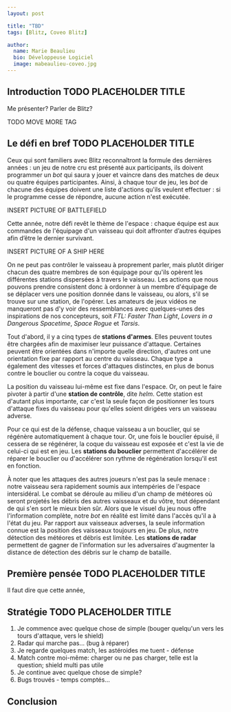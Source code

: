 ```yaml
---
layout: post

title: "TBD"
tags: [Blitz, Coveo Blitz]

author:
  name: Marie Beaulieu
  bio: Développeuse Logiciel
  image: mabeaulieu-coveo.jpg
---
```


## Introduction TODO PLACEHOLDER TITLE

Me présenter? Parler de Blitz?

TODO MOVE MORE TAG

<!-- more --> 

## Le défi en bref TODO PLACEHOLDER TITLE

Ceux qui sont familiers avec Blitz reconnaîtront la formule des dernières années : un jeu de notre cru est présenté aux participants, ils doivent programmer un _bot_ qui saura y jouer et vaincre dans des matches de deux ou quatre équipes participantes. Ainsi, à chaque tour de jeu, les _bot_ de chacune des équipes doivent une liste d'actions qu'ils veulent effectuer : si le programme cesse de répondre, aucune action n'est exécutée.

INSERT PICTURE OF BATTLEFIELD

Cette année, notre défi revêt le thème de l'espace : chaque équipe est aux commandes de l'équipage d'un vaisseau qui doit affronter d’autres équipes afin d’être le dernier survivant.

INSERT PICTURE OF A SHIP HERE

On ne peut pas contrôler le vaisseau à proprement parler, mais plutôt diriger chacun des quatre membres de son équipage pour qu'ils opèrent les différentes stations dispersées à travers le vaisseau. Les actions que nous pouvons prendre consistent donc à ordonner à un membre d'équipage de se déplacer vers une position donnée dans le vaisseau, ou alors, s'il se trouve sur une station, de l'opérer. Les amateurs de jeux vidéos ne manqueront pas d'y voir des ressemblances avec quelques-unes des inspirations de nos concepteurs, soit _FTL: Faster Than Light_, _Lovers in a Dangerous Spacetime_, _Space Rogue_ et _Tarsis_.

Tout d'abord, il y a cinq types de **stations d'armes**. Elles peuvent toutes être chargées afin de maximiser leur puissance d'attaque. Certaines peuvent être orientées dans n'importe quelle direction, d'autres ont une orientation fixe par rapport au centre du vaisseau. Chaque type a également des vitesses et forces d'attaques distinctes, en plus de bonus contre le bouclier ou contre la coque du vaisseau.

La position du vaisseau lui-même est fixe dans l'espace. Or, on peut le faire pivoter à partir d'une **station de contrôle**, dite _helm_. Cette station est d'autant plus importante, car c'est la seule façon de positionner les tours d'attaque fixes du vaisseau pour qu'elles soient dirigées vers un vaisseau adverse.

Pour ce qui est de la défense, chaque vaisseau a un bouclier, qui se régénère automatiquement à chaque tour. Or, une fois le bouclier épuisé, il cessera de se régénérer, la coque du vaisseau est exposée et c'est la vie de celui-ci qui est en jeu. Les **stations du bouclier** permettent d'accélérer de réparer le bouclier ou d'accélérer son rythme de régénération lorsqu'il est en fonction.

À noter que les attaques des autres joueurs n'est pas la seule menace : notre vaisseau sera rapidement soumis aux intempéries de l'espace intersidéral. Le combat se déroule au milieu d'un champ de météores où seront projetés les débris des autres vaisseaux et du vôtre, tout dépendant de qui s'en sort le mieux bien sûr. Alors que le visuel du jeu nous offre l'information complète, notre _bot_ en réalité est limité dans l'accès qu'il a à l'état du jeu. Par rapport aux vaisseaux adverses, la seule information connue est la position des vaisseaux toujours en jeu. De plus, notre détection des météores et débris est limitée. Les **stations de radar** permettent de gagner de l'information sur les adversaires d'augmenter la distance de détection des débris sur le champ de bataille.

## Première pensée TODO PLACEHOLDER TITLE

Il faut dire que cette année, 

## Stratégie TODO PLACEHOLDER TITLE

1. Je commence avec quelque chose de simple (bouger quelqu'un vers les tours d'attaque, vers le shield)
2. Radar qui marche pas... (bug à réparer)
3. Je regarde quelques match, les astéroides me tuent - défense
4. Match contre moi-même: charger ou ne pas charger, telle est la question; shield multi pas utile
5. Je continue avec quelque chose de simple?
6. Bugs trouvés - temps comptés...

## Conclusion

